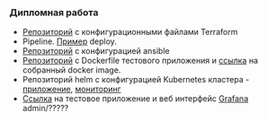 ### Дипломная работа
- [Репозиторий](https://gitlab.com/MADXBOCT/diplom-infra/-/tree/main/terraform) с конфигурационными файлами Terraform 
- Pipeline. [Пример]() deploy. 
- [Репозиторий](https://gitlab.com/MADXBOCT/diplom-infra/-/tree/main/ansible) с конфигурацией ansible 
- [Репозиторий](https://gitlab.com/MADXBOCT/diplom-app) с Dockerfile тестового приложения и [ссылка](https://gitlab.com/MADXBOCT/diplom-app/container_registry/6119960) на собранный docker image.
- Репозиторий helm с конфигурацией Kubernetes кластера - [приложение](), [мониторинг]()
- [Ссылка](http://) на тестовое приложение и веб интерфейс [Grafana](http://) admin/?????

